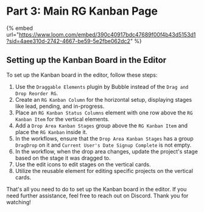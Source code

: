 # Part 3: Main RG Kanban Page

{% embed url="https://www.loom.com/embed/390c40917bdc47689f00f4b43d5153d1?sid=4aee310d-2742-4667-be59-5e2fbe062dc2" %}

## Setting up the Kanban Board in the Editor <a href="#documentation-setting-up-the-kanban-board-in-the-editor" id="documentation-setting-up-the-kanban-board-in-the-editor"></a>

To set up the Kanban board in the editor, follow these steps:

1. Use the `Draggable Elements` plugin by Bubble instead of the `Drag and Drop Reorder RG`.
2. Create an `RG Kanban Column` for the horizontal setup, displaying stages like lead, pending, and in-progress.
3. Place an `RG Kanban Status Columns` element with one row above the `RG Kanban Item` for the vertical elements.
4. Add a `Drop Area Kanban Stages` group above the `RG Kanban Item` and place the `RG Kanban` inside it.
5. In the workflows, ensure that the `Drop Area Kanban Stages` has a group `DragDrop` on it and `Current User's Date Signup Complete` is not empty.
6. In the workflow, when the drop area changes, update the project's stage based on the stage it was dragged to.
7. Use the edit icons to edit stages on the vertical cards.
8. Utilize the reusable element for editing specific projects on the vertical cards.

That's all you need to do to set up the Kanban board in the editor. If you need further assistance, feel free to reach out on Discord. Thank you for watching!

